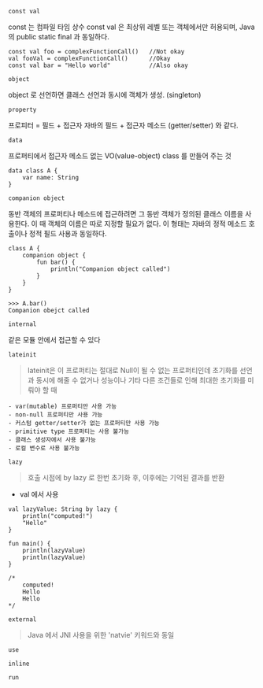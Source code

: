 `const val`

const 는 컴파일 타임 상수
const val 은 최상위 레벨 또는 객체에서만 허용되며, Java의 public static final 과 동일하다.

```
const val foo = complexFunctionCall()   //Not okay
val fooVal = complexFunctionCall()      //Okay
const val bar = "Hello world"           //Also okay
```

`object`

object 로 선언하면 클래스 선언과 동시에 객체가 생성. (singleton)

`property`

프로피터 = 필드 + 접근자
자바의 필드 + 접근자 메소드 (getter/setter) 와 같다.

`data`

프로퍼티에서 접근자 메소드 없는 VO(value-object) class 를  만들어 주는 것
```
data class A {
    var name: String
}
```

`companion object`

동반 객체의 프로퍼티나 메소드에 접근하려면 그 동반 객체가 정의된 클래스 이름을 사용한다.
이 때 객체의 이름은 따로 지정할 필요가 없다. 이 형태는 자바의 정적 메소드 호출이나 정적 필드 사용과 동일하다.

```
class A {
    companion object {
        fun bar() {
            println("Companion object called")
        }
    }
}

>>> A.bar()
Companion obejct called
```

`internal`

같은 모듈 안에서 접근할 수 있다

`lateinit`

>lateinit은 이 프로퍼티는 절대로 Null이 될 수 없는 프로퍼티인데 초기화를 선언과 동시에 해줄 수 없거나 성능이나 기타 다른 조건들로 인해 최대한 초기화를 미뤄야 할 때

```
- var(mutable) 프로퍼티만 사용 가능
- non-null 프로퍼티만 사용 가능
- 커스텀 getter/setter가 없는 프로퍼티만 사용 가능
- primitive type 프로퍼티는 사용 불가능
- 클래스 생성자에서 사용 불가능
- 로컬 변수로 사용 불가능
```

`lazy`

>호출 시점에 by lazy 로 한번 초기화 후, 이후에는 기억된 결과를 반환

- val 에서 사용

```
val lazyValue: String by lazy {
    println("computed!")
    "Hello"
}

fun main() {
    println(lazyValue)
    println(lazyValue)
}

/*
    computed!
    Hello
    Hello
*/
```

`external`

> Java 에서 JNI 사용을 위한 'natvie' 키워드와 동일

`use`

`inline`

`run`
